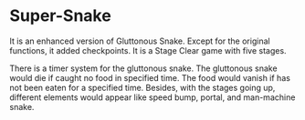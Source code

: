 # Super-Snake
It is an enhanced version of Gluttonous Snake. Except for the original functions, it added checkpoints. It is a Stage Clear game with five stages.

There is a timer system for the gluttonous snake. The gluttonous snake would die if caught no food in specified time. The food would vanish if has not been eaten for a specified time. Besides, with the stages going up, different elements would appear like speed bump, portal, and man-machine snake.
